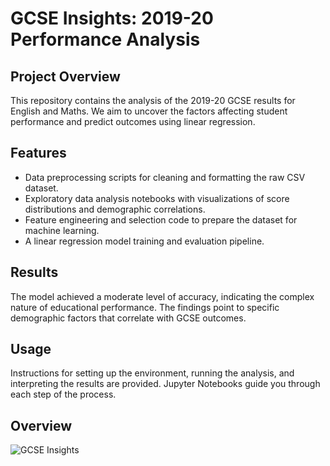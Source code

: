# GCSE Insights: 2019-20 Performance Analysis

## Project Overview
This repository contains the analysis of the 2019-20 GCSE results for English and Maths. We aim to uncover the factors affecting student performance and predict outcomes using linear regression.

## Features
- Data preprocessing scripts for cleaning and formatting the raw CSV dataset.
- Exploratory data analysis notebooks with visualizations of score distributions and demographic correlations.
- Feature engineering and selection code to prepare the dataset for machine learning.
- A linear regression model training and evaluation pipeline.

## Results
The model achieved a moderate level of accuracy, indicating the complex nature of educational performance. The findings point to specific demographic factors that correlate with GCSE outcomes.

## Usage
Instructions for setting up the environment, running the analysis, and interpreting the results are provided. Jupyter Notebooks guide you through each step of the process.


## Overview 

![GCSE Insights](https://github.com/Sabbirrah/GCSE-Insights-2019-20-Performance-Analysis/assets/116674419/51c16f85-e611-452c-96c3-8fbcd9475514)
